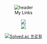 <div align="center">
  
  ![header](https://capsule-render.vercel.app/api?type=waving&color=auto&height=300&section=header&text=Shavit-es&fontSize=90&animation=fadeIn&fontAlignY=38&desc=GitHub%20Profile&descAlignY=51&descAlign=62)  
  My Links  
    
  <a href="https://shavites.tistory.com" height="5" width="10" target="_blank"> <img src="https://img.shields.io/badge/My_blog-white?style=flat-square&logo=Tistory&logoColor=black"/>
  </a>    
  <a href="https://shavit-es.github.io/portfolio_hyunhee/" height="5" width="10" target="_blank"> <img src="https://img.shields.io/badge/My_resume-yellow?style=flat-square&logo=Markdown&logoColor=white"/>
  </a>

  [![Solved.ac 프로필](http://mazassumnida.wtf/api/v2/generate_badge?boj=shavit0423)](https://solved.ac/shavit0423)
</div>

